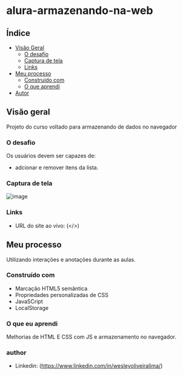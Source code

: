 # alura-armazenando-na-web

## Índice

- [Visão Geral](#visão-geral)
  - [O desafio](#the-challenge)
  - [Captura de tela](#captura-de-tela)
  - [Links](#links)
- [Meu processo](#meu-processo)
  - [Construído com](#construído-com)
  - [O que aprendi](#o-que-aprendi)
- [Autor](#autor)


## Visão geral

Projeto do curso voltado para armazenando de dados no navegador

### O desafio

Os usuários devem ser capazes de:

- adcionar e remover itens da lista.

### Captura de tela

![image](https://user-images.githubusercontent.com/108889735/191549121-88c6c688-2e77-4302-bc8e-b38ee6957e7c.png)

### Links

- URL do site ao vivo: (</>)

## Meu processo

Utilizando interações e anotações durante as aulas.

### Construído com

- Marcação HTML5 semântica
- Propriedades personalizadas de CSS
- JavaSCript
- LocalStorage

### O que eu aprendi

Melhorias de HTML E CSS com JS e armazenamento no navegador.

### author
- Linkedin: (https://www.linkedin.com/in/wesleyoliveiralima/)
